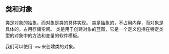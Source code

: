 ## 类和对象
类是对象的抽象，而对象是类的具体实现。
类是抽象的，不占用内存，而对象是具体的，占用存储空间。
类是用于创建对象的蓝图，它是一个定义包括在特定类型的对象中的方法和变量的软件模板。

我们可以使用 `new` 来创建类的对象。